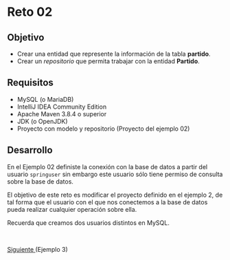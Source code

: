 # Reto 02

## Objetivo

 - Crear una entidad que represente la información de la tabla **partido**.
 - Crear un *repositorio* que permita trabajar con la entidad **Partido**.

## Requisitos

- MySQL (o MariaDB)
- IntelliJ IDEA Community Edition
- Apache Maven 3.8.4 o superior
- JDK (o OpenJDK)
- Proyecto con modelo y repositorio (Proyecto del ejemplo 02)

## Desarrollo

En el Ejemplo 02 definiste la conexión con la base de datos a partir del usuario `springuser` sin embargo este usuario sólo tiene permiso de consulta sobre la base de datos. 

El objetivo de este reto es modificar el proyecto definido en el ejemplo 2, de tal forma que el usuario con el que nos conectemos a la base de datos pueda realizar cualquier operación sobre ella.

Recuerda que creamos dos usuarios distintos en MySQL.

<br/>

[Siguiente ](../Ejemplo-03/Readme.md)(Ejemplo 3)